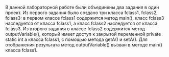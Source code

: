 В данной лабораторной работе были объединены два задания в один проект. Из первого задания было создано три класса
fclass1, fclass2, fclass3: в первом классе fclass1 содержится метод main(), класс fclass3 наследуется от класса fclass1, а класс fclass2 
наследуется от класса fclass3. Из второго задания в классе fclass2 содержится метод outputVariable(), который имеет доступ к закрытой 
переменной private static int a класса fclass1, с помощью метода getA() и setA(). Для отображения результата метод outputVariable() вызван в методе main() класса 
fclass1.
